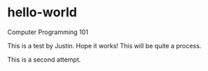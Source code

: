# hello-world
Computer Programming 101

This is a test by Justin. Hope it works!
This will be quite a process.

This is a second attempt.
